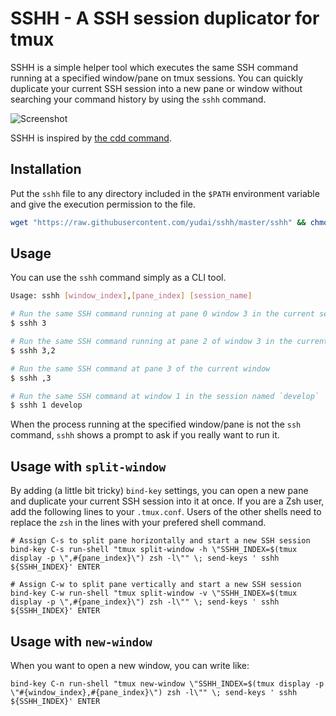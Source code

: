 # SSHH - A SSH session duplicator for tmux

SSHH is a simple helper tool which executes the same SSH command running at a specified window/pane on tmux sessions. You can quickly duplicate your current SSH session into a new pane or window without searching your command history by using the `sshh` command.

![Screenshot](https://raw.githubusercontent.com/yudai/sshh/master/sshh.gif)

SSHH is inspired by [the cdd command](https://github.com/m4i/cdd).

## Installation

Put the `sshh` file to any directory included in the `$PATH` environment variable and give the execution permission to the file.

```sh
wget "https://raw.githubusercontent.com/yudai/sshh/master/sshh" && chmod a+x sshh
```

## Usage

You can use the `sshh` command simply as a CLI tool.

```sh
Usage: sshh [window_index],[pane_index] [session_name]
```

```sh
# Run the same SSH command running at pane 0 window 3 in the current session
$ sshh 3

# Run the same SSH command running at pane 2 of window 3 in the current session
$ sshh 3,2

# Run the same SSH command at pane 3 of the current window
$ sshh ,3

# Run the same SSH command at window 1 in the session named `develop`
$ sshh 1 develop
```

When the process running at the specified window/pane is not the `ssh` command, `sshh` shows a prompt to ask if you really want to run it.

##  Usage with `split-window`

By adding (a little bit tricky) `bind-key` settings, you can open a new pane and duplicate your current SSH session into it at once. If you are a Zsh user, add the following lines to your `.tmux.conf`. Users of the other shells need to replace the `zsh` in the lines with your prefered shell command.

```
# Assign C-s to split pane horizontally and start a new SSH session
bind-key C-s run-shell "tmux split-window -h \"SSHH_INDEX=$(tmux display -p \",#{pane_index}\") zsh -l\"" \; send-keys ' sshh ${SSHH_INDEX}' ENTER

# Assign C-w to split pane vertically and start a new SSH session
bind-key C-w run-shell "tmux split-window -v \"SSHH_INDEX=$(tmux display -p \",#{pane_index}\") zsh -l\"" \; send-keys ' sshh ${SSHH_INDEX}' ENTER
```

## Usage with `new-window`

When you want to open a new window, you can write like:

```
bind-key C-n run-shell "tmux new-window \"SSHH_INDEX=$(tmux display -p \"#{window_index},#{pane_index}\") zsh -l\"" \; send-keys ' sshh ${SSHH_INDEX}' ENTER
```
